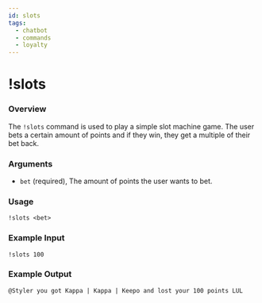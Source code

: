 ```yaml
---
id: slots
tags:
  - chatbot
  - commands
  - loyalty
---
```

# !slots

### Overview

The `!slots` command is used to play a simple slot machine game. The user bets a certain amount of points and if they win, they get a multiple of their bet back.

### Arguments

- `bet` (required), The amount of points the user wants to bet.

### Usage

```
!slots <bet> 
````

### Example Input

```
!slots 100
```

### Example Output

```
@Styler you got Kappa | Kappa | Keepo and lost your 100 points LUL 
```
